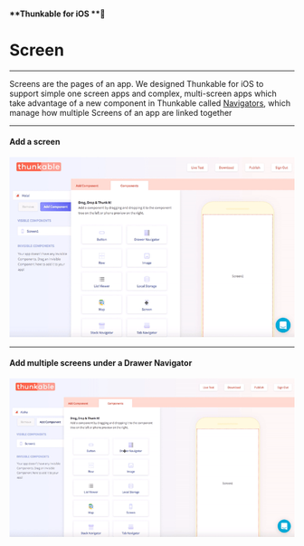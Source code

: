 #### **Thunkable for iOS **

# Screen

---

Screens are the pages of an app. We designed Thunkable for iOS to support simple one screen apps and complex, multi-screen apps which take advantage of a new component in Thunkable called [Navigators](/ios/components/navigators/README.md), which manage how multiple Screens of an app are linked together

---

#### Add a screen

![](/assets/add-screen-ios-1.gif)

---

#### **Add multiple screens under a Drawer Navigator**

![](/assets/multi-screen-ios-1.gif)

